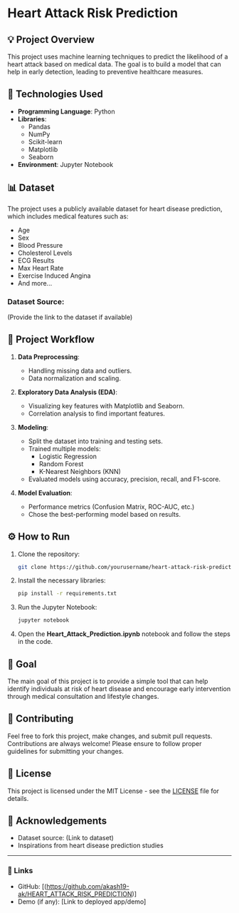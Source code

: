 
# Heart Attack Risk Prediction

## 💡 Project Overview

This project uses machine learning techniques to predict the likelihood of a heart attack based on medical data. The goal is to build a model that can help in early detection, leading to preventive healthcare measures.

## 🚀 Technologies Used

- **Programming Language**: Python
- **Libraries**: 
  - Pandas
  - NumPy
  - Scikit-learn
  - Matplotlib
  - Seaborn
- **Environment**: Jupyter Notebook

## 📊 Dataset

The project uses a publicly available dataset for heart disease prediction, which includes medical features such as:
- Age
- Sex
- Blood Pressure
- Cholesterol Levels
- ECG Results
- Max Heart Rate
- Exercise Induced Angina
- And more...

### Dataset Source:
(Provide the link to the dataset if available)

## 🧹 Project Workflow

1. **Data Preprocessing**:
   - Handling missing data and outliers.
   - Data normalization and scaling.

2. **Exploratory Data Analysis (EDA)**:
   - Visualizing key features with Matplotlib and Seaborn.
   - Correlation analysis to find important features.

3. **Modeling**:
   - Split the dataset into training and testing sets.
   - Trained multiple models:
     - Logistic Regression
     - Random Forest
     - K-Nearest Neighbors (KNN)
   - Evaluated models using accuracy, precision, recall, and F1-score.

4. **Model Evaluation**:
   - Performance metrics (Confusion Matrix, ROC-AUC, etc.)
   - Chose the best-performing model based on results.

## ⚙️ How to Run

1. Clone the repository:
   ```bash
   git clone https://github.com/yourusername/heart-attack-risk-prediction.git
   ```

2. Install the necessary libraries:
   ```bash
   pip install -r requirements.txt
   ```

3. Run the Jupyter Notebook:
   ```bash
   jupyter notebook
   ```

4. Open the **Heart_Attack_Prediction.ipynb** notebook and follow the steps in the code.

## 🎯 Goal

The main goal of this project is to provide a simple tool that can help identify individuals at risk of heart disease and encourage early intervention through medical consultation and lifestyle changes.

## 💬 Contributing

Feel free to fork this project, make changes, and submit pull requests. Contributions are always welcome! Please ensure to follow proper guidelines for submitting your changes.

## 📜 License

This project is licensed under the MIT License - see the [LICENSE](LICENSE) file for details.

## 📌 Acknowledgements

- Dataset source: (Link to dataset)
- Inspirations from heart disease prediction studies

---

### 🔗 Links

- GitHub: [(https://github.com/akash19-ak/HEART_ATTACK_RISK_PREDICTION)]
- Demo (if any): [Link to deployed app/demo]
